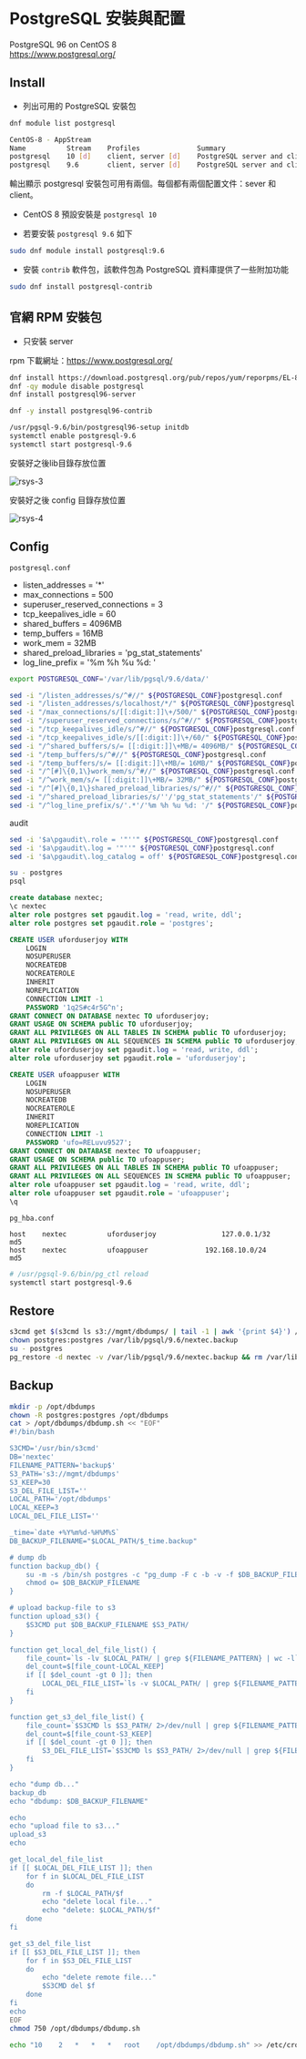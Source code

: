 # PostgreSQL 安裝與配置

PostgreSQL 96 on CentOS 8  
<https://www.postgresql.org/>

## Install

- 列出可用的 PostgreSQL 安裝包

```sh
dnf module list postgresql
```

```sh
CentOS-8 - AppStream
Name          Stream    Profiles              Summary                                                 
postgresql    10 [d]    client, server [d]    PostgreSQL server and client module                     
postgresql    9.6       client, server [d]    PostgreSQL server and client module 
```

輸出顯示 postgresql 安裝包可用有兩個。每個都有兩個配置文件：sever 和 client。<br>
- CentOS 8 預設安裝是  `postgresql 10`

- 若要安裝 `postgresql 9.6` 如下

```sh
sudo dnf module install postgresql:9.6
```

- 安裝 `contrib` 軟件包，該軟件包為 PostgreSQL 資料庫提供了一些附加功能

```sh
sudo dnf install postgresql-contrib
```

## 官網 RPM 安裝包

- 只安裝 server
 
rpm 下載網址：<https://www.postgresql.org/>

```sh
dnf install https://download.postgresql.org/pub/repos/yum/reporpms/EL-8-x86_64/pgdg-redhat-repo-latest.noarch.rpm
dnf -qy module disable postgresql
dnf install postgresql96-server
```

```sh
dnf -y install postgresql96-contrib
```

```sh
/usr/pgsql-9.6/bin/postgresql96-setup initdb
systemctl enable postgresql-9.6
systemctl start postgresql-9.6
```
安裝好之後lib目錄存放位置

![rsys-3](./rsyslog/rsys-3.jpg "rsys-3")

安裝好之後 config 目錄存放位置

![rsys-4](./rsyslog/rsys-4.jpg "rsys-4")

## Config

`postgresql.conf`

- listen_addresses = '*'
- max_connections = 500
- superuser_reserved_connections = 3
- tcp_keepalives_idle = 60
- shared_buffers = 4096MB
- temp_buffers = 16MB
- work_mem = 32MB
- shared_preload_libraries = 'pg_stat_statements'
- log_line_prefix = '%m %h %u %d: '

```sh
export POSTGRESQL_CONF='/var/lib/pgsql/9.6/data/'
```

```sh
sed -i "/listen_addresses/s/^#//" ${POSTGRESQL_CONF}postgresql.conf
sed -i "/listen_addresses/s/localhost/*/" ${POSTGRESQL_CONF}postgresql.conf
sed -i "/max_connections/s/[[:digit:]]\+/500/" ${POSTGRESQL_CONF}postgresql.conf
sed -i "/superuser_reserved_connections/s/^#//" ${POSTGRESQL_CONF}postgresql.conf
sed -i "/tcp_keepalives_idle/s/^#//" ${POSTGRESQL_CONF}postgresql.conf
sed -i "/tcp_keepalives_idle/s/[[:digit:]]\+/60/" ${POSTGRESQL_CONF}postgresql.conf
sed -i "/^shared_buffers/s/= [[:digit:]]\+MB/= 4096MB/" ${POSTGRESQL_CONF}postgresql.conf
sed -i "/temp_buffers/s/^#//" ${POSTGRESQL_CONF}postgresql.conf
sed -i "/temp_buffers/s/= [[:digit:]]\+MB/= 16MB/" ${POSTGRESQL_CONF}postgresql.conf
sed -i "/^[#]\{0,1\}work_mem/s/^#//" ${POSTGRESQL_CONF}postgresql.conf
sed -i "/^work_mem/s/= [[:digit:]]\+MB/= 32MB/" ${POSTGRESQL_CONF}postgresql.conf
sed -i "/^[#]\{0,1\}shared_preload_libraries/s/^#//" ${POSTGRESQL_CONF}postgresql.conf
sed -i "/^shared_preload_libraries/s/''/'pg_stat_statements'/" ${POSTGRESQL_CONF}postgresql.conf
sed -i "/^log_line_prefix/s/'.*'/'%m %h %u %d: '/" ${POSTGRESQL_CONF}postgresql.conf
```

audit

```sh
sed -i '$a\pgaudit\.role = '"''" ${POSTGRESQL_CONF}postgresql.conf
sed -i '$a\pgaudit\.log = '"''" ${POSTGRESQL_CONF}postgresql.conf
sed -i '$a\pgaudit\.log_catalog = off' ${POSTGRESQL_CONF}postgresql.conf
```

```sh
su - postgres
psql
```

```sql
create database nextec;
\c nextec
alter role postgres set pgaudit.log = 'read, write, ddl';
alter role postgres set pgaudit.role = 'postgres';

CREATE USER uforduserjoy WITH
	LOGIN
	NOSUPERUSER
	NOCREATEDB
	NOCREATEROLE
	INHERIT
	NOREPLICATION
	CONNECTION LIMIT -1
	PASSWORD '1q2S#c4r5G^n';
GRANT CONNECT ON DATABASE nextec TO uforduserjoy;
GRANT USAGE ON SCHEMA public TO uforduserjoy;
GRANT ALL PRIVILEGES ON ALL TABLES IN SCHEMA public TO uforduserjoy;
GRANT ALL PRIVILEGES ON ALL SEQUENCES IN SCHEMA public TO uforduserjoy;
alter role uforduserjoy set pgaudit.log = 'read, write, ddl';
alter role uforduserjoy set pgaudit.role = 'uforduserjoy';

CREATE USER ufoappuser WITH
	LOGIN
	NOSUPERUSER
	NOCREATEDB
	NOCREATEROLE
	INHERIT
	NOREPLICATION
	CONNECTION LIMIT -1
	PASSWORD 'ufo=RELuvu9527';
GRANT CONNECT ON DATABASE nextec TO ufoappuser;
GRANT USAGE ON SCHEMA public TO ufoappuser;
GRANT ALL PRIVILEGES ON ALL TABLES IN SCHEMA public TO ufoappuser;
GRANT ALL PRIVILEGES ON ALL SEQUENCES IN SCHEMA public TO ufoappuser;
alter role ufoappuser set pgaudit.log = 'read, write, ddl';
alter role ufoappuser set pgaudit.role = 'ufoappuser';
\q
```

`pg_hba.conf`

```
host    nextec          uforduserjoy                127.0.0.1/32    md5
host    nextec          ufoappuser              192.168.10.0/24        md5
```

```sh
# /usr/pgsql-9.6/bin/pg_ctl reload
systemctl start postgresql-9.6
```

## Restore

```sh
s3cmd get $(s3cmd ls s3://mgmt/dbdumps/ | tail -1 | awk '{print $4}') /var/lib/pgsql/9.6/nextec.backup
chown postgres:postgres /var/lib/pgsql/9.6/nextec.backup
su - postgres
pg_restore -d nextec -v /var/lib/pgsql/9.6/nextec.backup && rm /var/lib/pgsql/9.6/nextec.backup
```

## Backup

```sh
mkdir -p /opt/dbdumps
chown -R postgres:postgres /opt/dbdumps
cat > /opt/dbdumps/dbdump.sh << "EOF"
#!/bin/bash

S3CMD='/usr/bin/s3cmd'
DB='nextec'
FILENAME_PATTERN='backup$'
S3_PATH='s3://mgmt/dbdumps'
S3_KEEP=30
S3_DEL_FILE_LIST=''
LOCAL_PATH='/opt/dbdumps'
LOCAL_KEEP=3
LOCAL_DEL_FILE_LIST=''

_time=`date +%Y%m%d-%H%M%S`
DB_BACKUP_FILENAME="$LOCAL_PATH/$_time.backup"

# dump db
function backup_db() {
    su -m -s /bin/sh postgres -c "pg_dump -F c -b -v -f $DB_BACKUP_FILENAME $DB"
    chmod o= $DB_BACKUP_FILENAME
}

# upload backup-file to s3
function upload_s3() {
    $S3CMD put $DB_BACKUP_FILENAME $S3_PATH/
}

function get_local_del_file_list() {
    file_count=`ls -lv $LOCAL_PATH/ | grep ${FILENAME_PATTERN} | wc -l`
    del_count=$[file_count-LOCAL_KEEP]
    if [[ $del_count -gt 0 ]]; then
        LOCAL_DEL_FILE_LIST=`ls -v $LOCAL_PATH/ | grep ${FILENAME_PATTERN} | head -$del_count`
    fi
}

function get_s3_del_file_list() {
    file_count=`$S3CMD ls $S3_PATH/ 2>/dev/null | grep ${FILENAME_PATTERN} | wc -l`
    del_count=$[file_count-S3_KEEP]
    if [[ $del_count -gt 0 ]]; then
        S3_DEL_FILE_LIST=`$S3CMD ls $S3_PATH/ 2>/dev/null | grep ${FILENAME_PATTERN} | awk '{print $4}' | sort -V | head -$del_count`
    fi
}

echo "dump db..."
backup_db
echo "dbdump: $DB_BACKUP_FILENAME"

echo
echo "upload file to s3..."
upload_s3
echo

get_local_del_file_list
if [[ $LOCAL_DEL_FILE_LIST ]]; then
    for f in $LOCAL_DEL_FILE_LIST
    do
        rm -f $LOCAL_PATH/$f
        echo "delete local file..."
        echo "delete: $LOCAL_PATH/$f"
    done
fi

get_s3_del_file_list
if [[ $S3_DEL_FILE_LIST ]]; then
    for f in $S3_DEL_FILE_LIST
    do
        echo "delete remote file..."
        $S3CMD del $f
    done
fi
echo
EOF
chmod 750 /opt/dbdumps/dbdump.sh
```

```sh
echo "10    2   *   *   *   root    /opt/dbdumps/dbdump.sh" >> /etc/crontab
```
